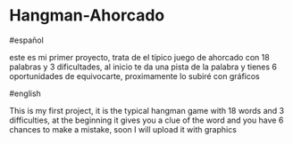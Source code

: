 # Hangman-Ahorcado
#español

este es mi primer proyecto, trata de el típico juego de ahorcado con 18 palabras y 3 dificultades, al inicio te da una pista de la palabra y tienes 6 oportunidades de equivocarte, proximamente lo subiré con gráficos


#english

This is my first project, it is the typical hangman game with 18 words and 3 difficulties, at the beginning it gives you a clue of the word and you have 6 chances to make a mistake, soon I will upload it with graphics
